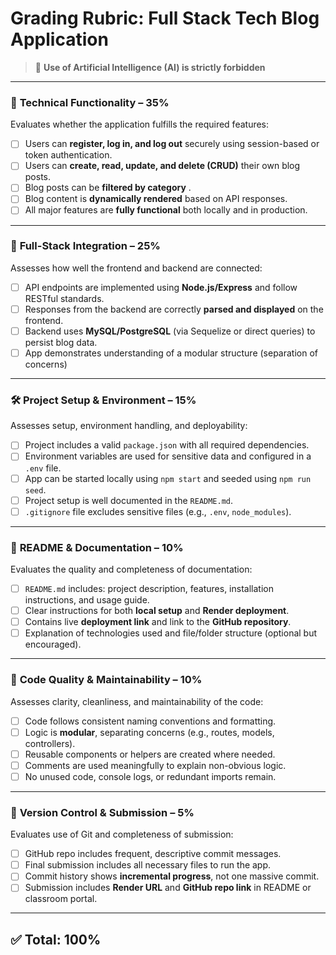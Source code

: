 # Grading Rubric: Full Stack Tech Blog Application

> 🚫 **Use of Artificial Intelligence (AI) is strictly forbidden**

---

### 🚀 **Technical Functionality – 35%**

Evaluates whether the application fulfills the required features:

- [ ] Users can **register, log in, and log out** securely using session-based or token authentication.
- [ ] Users can **create, read, update, and delete (CRUD)** their own blog posts.
- [ ] Blog posts can be **filtered by category** .
- [ ] Blog content is **dynamically rendered** based on API responses.
- [ ] All major features are **fully functional** both locally and in production.

---

### 🧠 **Full-Stack Integration – 25%**

Assesses how well the frontend and backend are connected:

- [ ] API endpoints are implemented using **Node.js/Express** and follow RESTful standards.
- [ ] Responses from the backend are correctly **parsed and displayed** on the frontend.
- [ ] Backend uses **MySQL/PostgreSQL** (via Sequelize or direct queries) to persist blog data.
- [ ] App demonstrates understanding of a modular structure (separation of concerns)

---

### 🛠️ **Project Setup & Environment – 15%**

Assesses setup, environment handling, and deployability:

- [ ] Project includes a valid `package.json` with all required dependencies.
- [ ] Environment variables are used for sensitive data and configured in a `.env` file.
- [ ] App can be started locally using `npm start` and seeded using `npm run seed`.
- [ ] Project setup is well documented in the `README.md`.
- [ ] `.gitignore` file excludes sensitive files (e.g., `.env`, `node_modules`).

---

### 📄 **README & Documentation – 10%**

Evaluates the quality and completeness of documentation:

- [ ] `README.md` includes: project description, features, installation instructions, and usage guide.
- [ ] Clear instructions for both **local setup** and **Render deployment**.
- [ ] Contains live **deployment link** and link to the **GitHub repository**.
- [ ] Explanation of technologies used and file/folder structure (optional but encouraged).

---

### 🧹 **Code Quality & Maintainability – 10%**

Assesses clarity, cleanliness, and maintainability of the code:

- [ ] Code follows consistent naming conventions and formatting.
- [ ] Logic is **modular**, separating concerns (e.g., routes, models, controllers).
- [ ] Reusable components or helpers are created where needed.
- [ ] Comments are used meaningfully to explain non-obvious logic.
- [ ] No unused code, console logs, or redundant imports remain.

---

### 📌 **Version Control & Submission – 5%**

Evaluates use of Git and completeness of submission:

- [ ] GitHub repo includes frequent, descriptive commit messages.
- [ ] Final submission includes all necessary files to run the app.
- [ ] Commit history shows **incremental progress**, not one massive commit.
- [ ] Submission includes **Render URL** and **GitHub repo link** in README or classroom portal.

---

## ✅ Total: 100%

